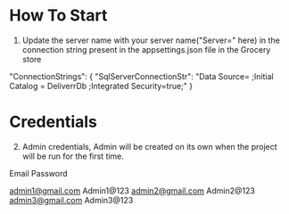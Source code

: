 # How To Start

1. Update the server name with your server name("Server=" here) in the connection string present in the appsettings.json file in the Grocery store

 "ConnectionStrings": {
    "SqlServerConnectionStr": "Data Source= ;Initial Catalog = DeliverrDb ;Integrated Security=true;"
  }

# Credentials 

2. Admin credentials, Admin will be created on its own when the project will be run for the first time.

Email                      Password

admin1@gmail.com           Admin1@123
admin2@gmail.com           Admin2@123
admin3@gmail.com           Admin3@123
